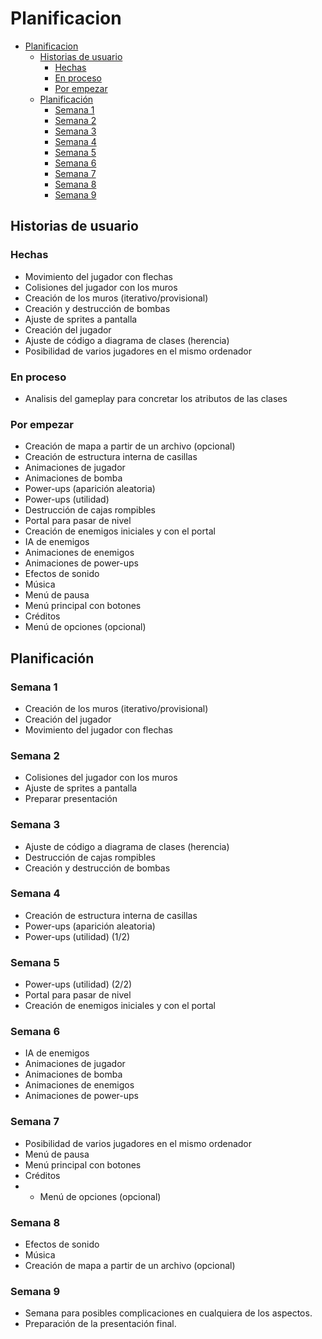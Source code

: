 # Planificacion

- [Planificacion](#planificacion)
    - [Historias de usuario](#historias-de-usuario)
        - [Hechas](#hechas)
        - [En proceso](#en-proceso)
        - [Por empezar](#por-empezar)
    - [Planificación](#planificaci%C3%B3n)
        - [Semana 1](#semana-1)
        - [Semana 2](#semana-2)
        - [Semana 3](#semana-3)
        - [Semana 4](#semana-4)
        - [Semana 5](#semana-5)
        - [Semana 6](#semana-6)
        - [Semana 7](#semana-7)
        - [Semana 8](#semana-8)
        - [Semana 9](#semana-9)


## Historias de usuario

### Hechas
- Movimiento del jugador con flechas
- Colisiones del jugador con los muros
- Creación de los muros (iterativo/provisional)
- Creación y destrucción de bombas
- Ajuste de sprites a pantalla
- Creación del jugador
- Ajuste de código a diagrama de clases (herencia)
- Posibilidad de varios jugadores en el mismo ordenador

### En proceso
- Analisis del gameplay para concretar los atributos de las clases

### Por empezar
- Creación de mapa a partir de un archivo (opcional)
- Creación de estructura interna de casillas
- Animaciones de jugador
- Animaciones de bomba
- Power-ups (aparición aleatoria)
- Power-ups (utilidad)
- Destrucción de cajas rompibles
- Portal para pasar de nivel
- Creación de enemigos iniciales y con el portal
- IA de enemigos
- Animaciones de enemigos
- Animaciones de power-ups
- Efectos de sonido
- Música
- Menú de pausa
- Menú principal con botones
- Créditos
- Menú de opciones (opcional)


## Planificación

### Semana 1
* Creación de los muros (iterativo/provisional)
* Creación del jugador
* Movimiento del jugador con flechas

### Semana 2
* Colisiones del jugador con los muros
* Ajuste de sprites a pantalla
* Preparar presentación

### Semana 3
* Ajuste de código a diagrama de clases (herencia)
* Destrucción de cajas rompibles
* Creación y destrucción de bombas

### Semana 4
* Creación de estructura interna de casillas
* Power-ups (aparición aleatoria)
* Power-ups (utilidad) (1/2)

### Semana 5
* Power-ups (utilidad) (2/2)
* Portal para pasar de nivel
* Creación de enemigos iniciales y con el portal

### Semana 6
* IA de enemigos
* Animaciones de jugador
* Animaciones de bomba
* Animaciones de enemigos
* Animaciones de power-ups

### Semana 7
* Posibilidad de varios jugadores en el mismo ordenador
* Menú de pausa
* Menú principal con botones
* Créditos
* * Menú de opciones (opcional)

### Semana 8
* Efectos de sonido
* Música
* Creación de mapa a partir de un archivo (opcional)

### Semana 9
* Semana para posibles complicaciones en cualquiera de los aspectos.
* Preparación de la presentación final.

